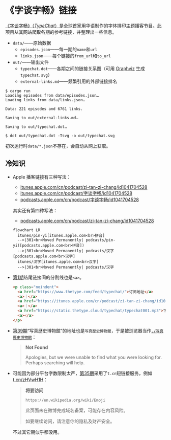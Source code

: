 # 《字谈字畅》链接

[《字谈字畅》（_TypeChat_）][typechat]是全球首家用华语制作的字体排印主题播客节目。此项目从其网站爬取各期的参考链接，并整理出一些信息。

- `data/`——原始数据
  - `episodes.json`——每一期的`name`和`url`
  - `links.json`——每个链接的`from_url`和`to_url`
- `out/`——输出文件
  - `typechat.dot`——各期之间的链接关系图（可用 [Graphviz][graphviz] 生成`typechat.svg`）
  - `external-links.md`——频繁引用的外部链接排名

```shell
$ cargo run
Loading episodes from data/episodes.json…
Loading links from data/links.json…

Data: 221 episodes and 6761 links.

Saving to out/external-links.md…

Saving to out/typechat.dot…

$ dot out/typechat.dot -Tsvg -o out/typechat.svg
```

初次运行时`data/*.json`不存在，会自动从网上获取。

[typechat]: https://www.thetype.com/typechat/
[graphviz]: https://graphviz.org/

## 冷知识

- Apple 播客链接有三种写法：

  - [itunes.apple.com/cn/podcast/zi-tan-zi-chang/id1041704528](https://itunes.apple.com/cn/podcast/zi-tan-zi-chang/id1041704528)
  - [itunes.apple.com/cn/podcast/字谈字畅/id1041704528](https://itunes.apple.com/cn/podcast/%E5%AD%97%E8%B0%88%E5%AD%97%E7%95%85/id1041704528)
  - [podcasts.apple.com/cn/podcast/字谈字畅/id1041704528](https://podcasts.apple.com/cn/podcast/%E5%AD%97%E8%B0%88%E5%AD%97%E7%95%85/id1041704528)

  其实还有第四种写法：

  - [podcasts.apple.com/cn/podcast/zi-tan-zi-chang/id1041704528](https://podcasts.apple.com/cn/podcast/zi-tan-zi-chang/id1041704528)

  ```mermaid
  flowchart LR
    itunes/pin-yi[itunes.apple.com<br>拼音]
    -->|301<br>Moved Permanently| podcasts/pin-yi([podcasts.apple.com<br>拼音])
    -->|301<br>Moved Permanently| podcasts/汉字[podcasts.apple.com<br>汉字]
    itunes/汉字[itunes.apple.com<br>汉字]
    -->|301<br>Moved Permanently| podcasts/汉字
  ```

- [第1期](https://www.thetype.com/typechat/ep-001/)结尾链接间的分割线也是`<a>`。

  ```html
  <p class="noindent">
    <a href="https://www.thetype.com/feed/typechat/">订阅地址</a>
    <a>｜</a>
    <a href="https://itunes.apple.com/cn/podcast/zi-tan-zi-chang/id1041704528">iTunes</a>
    <a>｜</a>
    <a href="https://static.thetype.cloud/typechat/typechat001.mp3">下载音频</a>
    <a></a>
  </p>
  ```

- [第39期](https://www.thetype.com/typechat/ep-039/)“写真歴史博物館”的地址也是`写真歴史博物館`，于是被浏览器当作[`./写真歴史博物館`](https://www.thetype.com/typechat/ep-039/%E5%86%99%E7%9C%9F%E6%AD%B4%E5%8F%B2%E5%8D%9A%E7%89%A9%E9%A4%A8)：

  > **Not Found**
  >
  > Apologies, but we were unable to find what you were looking for. Perhaps searching will help.


- 可能因为部分平台字数限制太严，[第35期](https://www.thetype.com/typechat/ep-035/)采用了`t.cn`短链接服务，例如 [t.cn/zHVwH1H](https://t.cn/zHVwH1H)：

  > **将要访问**
  >
  > `https://en.wikipedia.org/wiki/Emoji`
  >
  > 此页面未在微博完成域名备案，可能存在内容风险。
  >
  > 如要继续访问，请注意你的隐私及财产安全。

  不过其它期似乎都没用。
